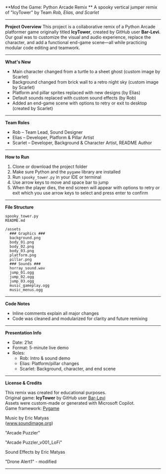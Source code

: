 **Mod the Game: Python Arcade Remix **
A spooky vertical jumper remix of "IcyTower" by Team _Rob, Elias, and Scarlet_

---

**Project Overview**
This project is a collaborative remix of a Python Arcade platformer game originally titled **IcyTower**, 
created by GitHub user **Bar-Levi**. Our goal was to customize the visual and audio experience, replace the character, 
and add a functional end-game scene—all while practicing modular code editing and teamwork.

---

**What's New**

- Main character changed from a turtle to a sheet ghost (custom image by Scarlet)  
- Background changed from brick wall to a retro night sky (custom image by Scarlet)  
- Platform and pillar sprites replaced with new designs (by Elias)  
- Default sounds replaced with custom sound effects (by Rob)  
- Added an end-game scene with options to retry or exit to desktop (created by Scarlet)

---

**Team Roles**

- Rob – Team Lead, Sound Designer  
- Elias – Developer, Platform & Pillar Artist  
- Scarlet – Developer, Background & Character Artist, README Author

---

**How to Run**

1. Clone or download the project folder  
2. Make sure Python and the `pygame` library are installed  
3. Run `spooky_tower.py` in your IDE or terminal  
4. Use arrow keys to move and space bar to jump  
5. When the player dies, the end screen will appear with options to retry or exit which you use arrow keys to select and press enter to confirm

---

**File Structure**

```
spooky_tower.py
README.md

/assets
  ### Graphics ###
  background.png
  body_01.png
  body_02.png
  body_03.png
  platform.png
  pillar.png
  ### Sounds ###
  horray_sound.wav
  jump_01.ogg
  jump_02.ogg
  jump_03.ogg
  music_gameplay.ogg
  music_menus.ogg
```

---

**Code Notes**

- Inline comments explain all major changes  
- Code was cleaned and modularized for clarity and future remixing

---

**Presentation Info**

- Date: 21st  
- Format: 5-minute live demo  
- Roles:  
  - Rob: Intro & sound demo  
  - Elias: Platform/pillar changes  
  - Scarlet: Background, character, and end scene

---

**License & Credits**

This remix was created for educational purposes.  
Original game: **IcyTower** by GitHub user [Bar-Levi](https://github.com/Bar-Levi)  
Assets were custom-made or generated with Microsoft Copilot.  
Game framework: [Pygame](https://www.pygame.org/)

Music by Eric Matyas\
(www.soundimage.org)

"Arcade Puzzler"

"Arcade Puzzler_v001_LoFi"


Sound Effects by Eric Matyas

"Drone Alert1" - modified

---

